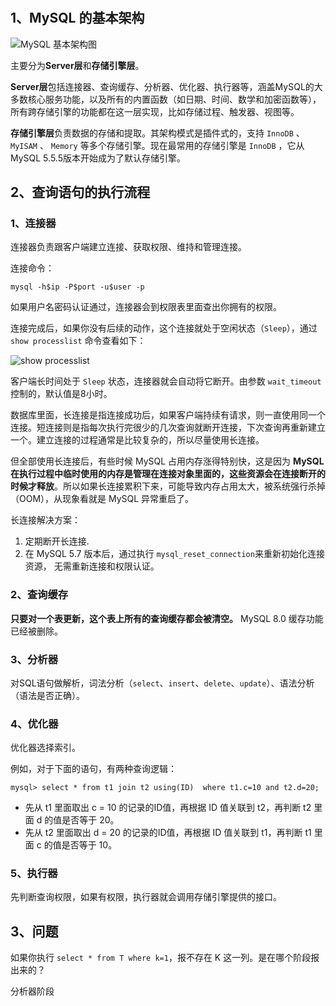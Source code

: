 # 

## 1、MySQL 的基本架构

![MySQL 基本架构图](./imgs/01_01.png)

主要分为**Server层**和**存储引擎层**。

**Server层**包括连接器、查询缓存、分析器、优化器、执行器等，涵盖MySQL的大多数核心服务功能，以及所有的内置函数（如日期、时间、数学和加密函数等），所有跨存储引擎的功能都在这一层实现，比如存储过程、触发器、视图等。

**存储引擎层**负责数据的存储和提取。其架构模式是插件式的，支持 `InnoDB` 、 `MyISAM` 、 `Memory` 等多个存储引擎。现在最常用的存储引擎是 `InnoDB` ，它从 MySQL 5.5.5版本开始成为了默认存储引擎。


## 2、查询语句的执行流程

### 1、连接器

连接器负责跟客户端建立连接、获取权限、维持和管理连接。

连接命令：

```shell script
mysql -h$ip -P$port -u$user -p
```

如果用户名密码认证通过，连接器会到权限表里面查出你拥有的权限。

连接完成后，如果你没有后续的动作，这个连接就处于空闲状态（`Sleep`），通过 `show processlist` 命令查看如下：

![show processlist](./imgs/01_02.png)

客户端长时间处于 `Sleep` 状态，连接器就会自动将它断开。由参数 `wait_timeout` 控制的，默认值是8小时。

数据库里面，长连接是指连接成功后，如果客户端持续有请求，则一直使用同一个连接。短连接则是指每次执行完很少的几次查询就断开连接，下次查询再重新建立一个。建立连接的过程通常是比较复杂的，所以尽量使用长连接。

但全部使用长连接后，有些时候 MySQL 占用内存涨得特别快，这是因为 **MySQL 在执行过程中临时使用的内存是管理在连接对象里面的，这些资源会在连接断开的时候才释放**。所以如果长连接累积下来，可能导致内存占用太大，被系统强行杀掉（OOM），从现象看就是 MySQL 异常重启了。

长连接解决方案：

1. 定期断开长连接.
2. 在 MySQL 5.7 版本后，通过执行 `mysql_reset_connection`来重新初始化连接资源， 无需重新连接和权限认证。

### 2、查询缓存

**只要对一个表更新，这个表上所有的查询缓存都会被清空。** MySQL 8.0 缓存功能已经被删除。

### 3、分析器

对SQL语句做解析，词法分析（`select`、`insert`、`delete`、`update`）、语法分析（语法是否正确）。

### 4、优化器

优化器选择索引。

例如，对于下面的语句，有两种查询逻辑：

```shell script
mysql> select * from t1 join t2 using(ID)  where t1.c=10 and t2.d=20;
```

- 先从 t1 里面取出 c = 10 的记录的ID值，再根据 ID 值关联到 t2，再判断 t2 里面 d 的值是否等于 20。
- 先从 t2 里面取出 d = 20 的记录的ID值，再根据 ID 值关联到 t1，再判断 t1 里面 c 的值是否等于 10。

### 5、执行器

先判断查询权限，如果有权限，执行器就会调用存储引擎提供的接口。

## 3、问题

如果你执行 `select * from T where k=1`，报不存在 K 这一列。是在哪个阶段报出来的？

分析器阶段



